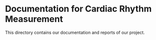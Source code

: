 # Documentation for Cardiac Rhythm Measurement
This directory contains our documentation and reports of our project.
